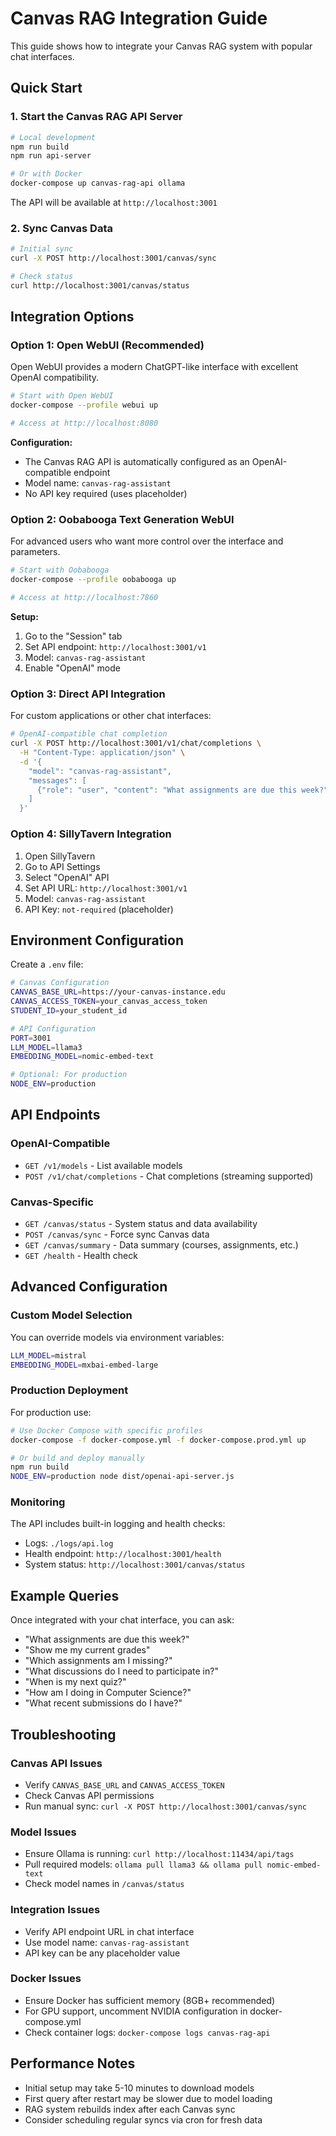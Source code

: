 # Canvas RAG Integration Guide

This guide shows how to integrate your Canvas RAG system with popular chat interfaces.

## Quick Start

### 1. Start the Canvas RAG API Server

```bash
# Local development
npm run build
npm run api-server

# Or with Docker
docker-compose up canvas-rag-api ollama
```

The API will be available at `http://localhost:3001`

### 2. Sync Canvas Data

```bash
# Initial sync
curl -X POST http://localhost:3001/canvas/sync

# Check status
curl http://localhost:3001/canvas/status
```

## Integration Options

### Option 1: Open WebUI (Recommended)

Open WebUI provides a modern ChatGPT-like interface with excellent OpenAI compatibility.

```bash
# Start with Open WebUI
docker-compose --profile webui up

# Access at http://localhost:8080
```

**Configuration:**
- The Canvas RAG API is automatically configured as an OpenAI-compatible endpoint
- Model name: `canvas-rag-assistant`
- No API key required (uses placeholder)

### Option 2: Oobabooga Text Generation WebUI

For advanced users who want more control over the interface and parameters.

```bash
# Start with Oobabooga
docker-compose --profile oobabooga up

# Access at http://localhost:7860
```

**Setup:**
1. Go to the "Session" tab
2. Set API endpoint: `http://localhost:3001/v1`
3. Model: `canvas-rag-assistant`
4. Enable "OpenAI" mode

### Option 3: Direct API Integration

For custom applications or other chat interfaces:

```bash
# OpenAI-compatible chat completion
curl -X POST http://localhost:3001/v1/chat/completions \
  -H "Content-Type: application/json" \
  -d '{
    "model": "canvas-rag-assistant",
    "messages": [
      {"role": "user", "content": "What assignments are due this week?"}
    ]
  }'
```

### Option 4: SillyTavern Integration

1. Open SillyTavern
2. Go to API Settings
3. Select "OpenAI" API
4. Set API URL: `http://localhost:3001/v1`
5. Model: `canvas-rag-assistant`
6. API Key: `not-required` (placeholder)

## Environment Configuration

Create a `.env` file:

```bash
# Canvas Configuration
CANVAS_BASE_URL=https://your-canvas-instance.edu
CANVAS_ACCESS_TOKEN=your_canvas_access_token
STUDENT_ID=your_student_id

# API Configuration
PORT=3001
LLM_MODEL=llama3
EMBEDDING_MODEL=nomic-embed-text

# Optional: For production
NODE_ENV=production
```

## API Endpoints

### OpenAI-Compatible

- `GET /v1/models` - List available models
- `POST /v1/chat/completions` - Chat completions (streaming supported)

### Canvas-Specific

- `GET /canvas/status` - System status and data availability
- `POST /canvas/sync` - Force sync Canvas data
- `GET /canvas/summary` - Data summary (courses, assignments, etc.)
- `GET /health` - Health check

## Advanced Configuration

### Custom Model Selection

You can override models via environment variables:

```bash
LLM_MODEL=mistral
EMBEDDING_MODEL=mxbai-embed-large
```

### Production Deployment

For production use:

```bash
# Use Docker Compose with specific profiles
docker-compose -f docker-compose.yml -f docker-compose.prod.yml up

# Or build and deploy manually
npm run build
NODE_ENV=production node dist/openai-api-server.js
```

### Monitoring

The API includes built-in logging and health checks:

- Logs: `./logs/api.log`
- Health endpoint: `http://localhost:3001/health`
- System status: `http://localhost:3001/canvas/status`

## Example Queries

Once integrated with your chat interface, you can ask:

- "What assignments are due this week?"
- "Show me my current grades"
- "Which assignments am I missing?"
- "What discussions do I need to participate in?"
- "When is my next quiz?"
- "How am I doing in Computer Science?"
- "What recent submissions do I have?"

## Troubleshooting

### Canvas API Issues
- Verify `CANVAS_BASE_URL` and `CANVAS_ACCESS_TOKEN`
- Check Canvas API permissions
- Run manual sync: `curl -X POST http://localhost:3001/canvas/sync`

### Model Issues
- Ensure Ollama is running: `curl http://localhost:11434/api/tags`
- Pull required models: `ollama pull llama3 && ollama pull nomic-embed-text`
- Check model names in `/canvas/status`

### Integration Issues
- Verify API endpoint URL in chat interface
- Use model name: `canvas-rag-assistant`
- API key can be any placeholder value

### Docker Issues
- Ensure Docker has sufficient memory (8GB+ recommended)
- For GPU support, uncomment NVIDIA configuration in docker-compose.yml
- Check container logs: `docker-compose logs canvas-rag-api`

## Performance Notes

- Initial setup may take 5-10 minutes to download models
- First query after restart may be slower due to model loading
- RAG system rebuilds index after each Canvas sync
- Consider scheduling regular syncs via cron for fresh data